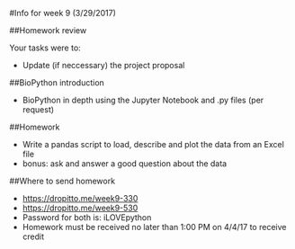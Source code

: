 #Info for week 9 (3/29/2017)

##Homework review

Your tasks were to:
* Update (if neccessary) the project proposal

##BioPython introduction

* BioPython in depth using the Jupyter Notebook and .py files (per request)

##Homework

* Write a pandas script to load, describe and plot the data from an Excel file
* bonus: ask and answer a good question about the data


##Where to send homework

* https://dropitto.me/week9-330
* https://dropitto.me/week9-530
* Password for both is: iLOVEpython
* Homework must be received no later than 1:00 PM on 4/4/17 to receive credit
